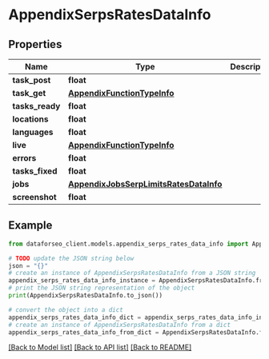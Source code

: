 # AppendixSerpsRatesDataInfo


## Properties

Name | Type | Description | Notes
------------ | ------------- | ------------- | -------------
**task_post** | **float** |  | [optional] 
**task_get** | [**AppendixFunctionTypeInfo**](AppendixFunctionTypeInfo.md) |  | [optional] 
**tasks_ready** | **float** |  | [optional] 
**locations** | **float** |  | [optional] 
**languages** | **float** |  | [optional] 
**live** | [**AppendixFunctionTypeInfo**](AppendixFunctionTypeInfo.md) |  | [optional] 
**errors** | **float** |  | [optional] 
**tasks_fixed** | **float** |  | [optional] 
**jobs** | [**AppendixJobsSerpLimitsRatesDataInfo**](AppendixJobsSerpLimitsRatesDataInfo.md) |  | [optional] 
**screenshot** | **float** |  | [optional] 

## Example

```python
from dataforseo_client.models.appendix_serps_rates_data_info import AppendixSerpsRatesDataInfo

# TODO update the JSON string below
json = "{}"
# create an instance of AppendixSerpsRatesDataInfo from a JSON string
appendix_serps_rates_data_info_instance = AppendixSerpsRatesDataInfo.from_json(json)
# print the JSON string representation of the object
print(AppendixSerpsRatesDataInfo.to_json())

# convert the object into a dict
appendix_serps_rates_data_info_dict = appendix_serps_rates_data_info_instance.to_dict()
# create an instance of AppendixSerpsRatesDataInfo from a dict
appendix_serps_rates_data_info_from_dict = AppendixSerpsRatesDataInfo.from_dict(appendix_serps_rates_data_info_dict)
```
[[Back to Model list]](../README.md#documentation-for-models) [[Back to API list]](../README.md#documentation-for-api-endpoints) [[Back to README]](../README.md)


